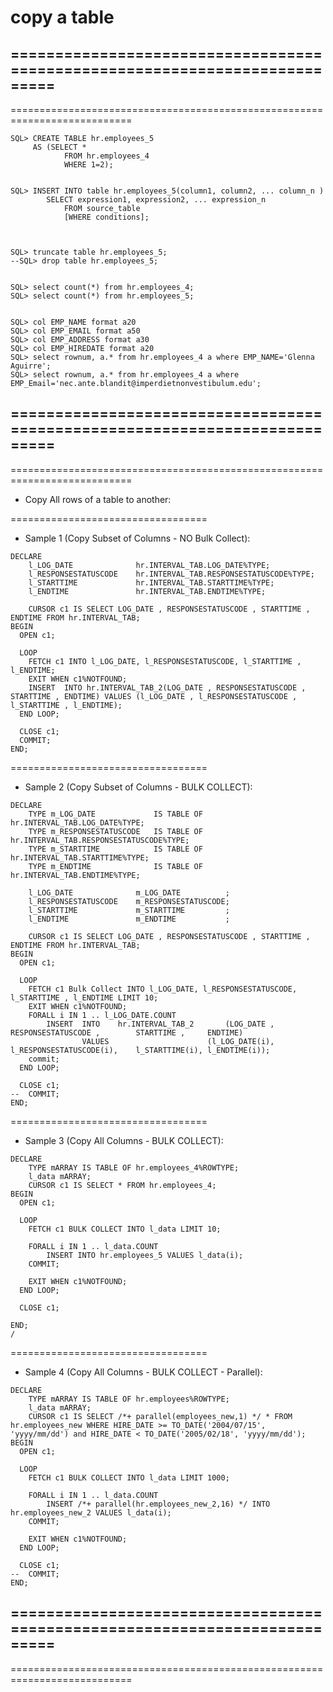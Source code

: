 # copy a table
===========================================================================
---------------------------------------------------------------------------
===========================================================================
```
SQL> CREATE TABLE hr.employees_5
	 AS (SELECT *
			FROM hr.employees_4 
			WHERE 1=2);


SQL> INSERT INTO table hr.employees_5(column1, column2, ... column_n ) 
		SELECT expression1, expression2, ... expression_n 
			FROM source_table 
			[WHERE conditions];



SQL> truncate table hr.employees_5;
--SQL> drop table hr.employees_5;


SQL> select count(*) from hr.employees_4;
SQL> select count(*) from hr.employees_5;


SQL> col EMP_NAME format a20
SQL> col EMP_EMAIL format a50
SQL> col EMP_ADDRESS format a30
SQL> col EMP_HIREDATE format a20
SQL> select rownum, a.* from hr.employees_4 a where EMP_NAME='Glenna Aguirre';
SQL> select rownum, a.* from hr.employees_4 a where EMP_Email='nec.ante.blandit@imperdietnonvestibulum.edu';
```
===========================================================================
---------------------------------------------------------------------------
===========================================================================
- Copy All rows of a table to another:

==================================
- Sample 1 (Copy Subset of Columns - NO Bulk Collect):
```
DECLARE 
    l_LOG_DATE 				hr.INTERVAL_TAB.LOG_DATE%TYPE;
    l_RESPONSESTATUSCODE 	hr.INTERVAL_TAB.RESPONSESTATUSCODE%TYPE;	
    l_STARTTIME 			hr.INTERVAL_TAB.STARTTIME%TYPE;	
    l_ENDTIME 				hr.INTERVAL_TAB.ENDTIME%TYPE;	

    CURSOR c1 IS SELECT LOG_DATE , RESPONSESTATUSCODE , STARTTIME , ENDTIME FROM hr.INTERVAL_TAB;
BEGIN 
  OPEN c1; 
  
  LOOP 
    FETCH c1 INTO l_LOG_DATE, l_RESPONSESTATUSCODE, l_STARTTIME , l_ENDTIME;
	EXIT WHEN c1%NOTFOUND;
    INSERT  INTO hr.INTERVAL_TAB_2(LOG_DATE , RESPONSESTATUSCODE , STARTTIME , ENDTIME) VALUES (l_LOG_DATE , l_RESPONSESTATUSCODE , l_STARTTIME , l_ENDTIME); 
  END LOOP; 
  
  CLOSE c1; 
  COMMIT; 
END;
```
==================================
- Sample 2 (Copy Subset of Columns - BULK COLLECT):
```
DECLARE 
    TYPE m_LOG_DATE 			IS TABLE OF hr.INTERVAL_TAB.LOG_DATE%TYPE;
    TYPE m_RESPONSESTATUSCODE 	IS TABLE OF hr.INTERVAL_TAB.RESPONSESTATUSCODE%TYPE;
    TYPE m_STARTTIME 			IS TABLE OF hr.INTERVAL_TAB.STARTTIME%TYPE;
    TYPE m_ENDTIME 				IS TABLE OF hr.INTERVAL_TAB.ENDTIME%TYPE;

    l_LOG_DATE 				m_LOG_DATE 			;
    l_RESPONSESTATUSCODE 	m_RESPONSESTATUSCODE;		
    l_STARTTIME 			m_STARTTIME 		;	
    l_ENDTIME 				m_ENDTIME 			;	

    CURSOR c1 IS SELECT LOG_DATE , RESPONSESTATUSCODE , STARTTIME , ENDTIME FROM hr.INTERVAL_TAB;
BEGIN 
  OPEN c1; 

  LOOP 
    FETCH c1 Bulk Collect INTO l_LOG_DATE, l_RESPONSESTATUSCODE, l_STARTTIME , l_ENDTIME LIMIT 10;
	EXIT WHEN c1%NOTFOUND;
	FORALL i IN 1 .. l_LOG_DATE.COUNT
		INSERT  INTO 	hr.INTERVAL_TAB_2		(LOG_DATE , 	RESPONSESTATUSCODE , 		STARTTIME , 	ENDTIME) 
				VALUES 						(l_LOG_DATE(i), l_RESPONSESTATUSCODE(i), 	l_STARTTIME(i), l_ENDTIME(i)); 
	commit;
  END LOOP; 
  
  CLOSE c1; 
--  COMMIT; 
END;
```
==================================
- Sample 3 (Copy All Columns - BULK COLLECT):
```
DECLARE 
    TYPE mARRAY IS TABLE OF hr.employees_4%ROWTYPE;
    l_data mARRAY;
    CURSOR c1 IS SELECT * FROM hr.employees_4;
BEGIN 
  OPEN c1; 
  
  LOOP 
    FETCH c1 BULK COLLECT INTO l_data LIMIT 10;
    
    FORALL i IN 1 .. l_data.COUNT 
        INSERT INTO hr.employees_5 VALUES l_data(i); 
    COMMIT; 
    
    EXIT WHEN c1%NOTFOUND;
  END LOOP; 
  
  CLOSE c1; 

END;
/
```

==================================
- Sample 4 (Copy All Columns - BULK COLLECT - Parallel):
```
DECLARE 
    TYPE mARRAY IS TABLE OF hr.employees%ROWTYPE;
    l_data mARRAY;
    CURSOR c1 IS SELECT /*+ parallel(employees_new,1) */ * FROM hr.employees_new WHERE HIRE_DATE >= TO_DATE('2004/07/15', 'yyyy/mm/dd') and HIRE_DATE < TO_DATE('2005/02/18', 'yyyy/mm/dd');
BEGIN 
  OPEN c1; 
  
  LOOP 
    FETCH c1 BULK COLLECT INTO l_data LIMIT 1000;
    
    FORALL i IN 1 .. l_data.COUNT 
        INSERT /*+ parallel(hr.employees_new_2,16) */ INTO hr.employees_new_2 VALUES l_data(i); 
    COMMIT; 
    
    EXIT WHEN c1%NOTFOUND;
  END LOOP; 
  
  CLOSE c1; 
--  COMMIT; 
END;
```
===========================================================================
---------------------------------------------------------------------------
===========================================================================
